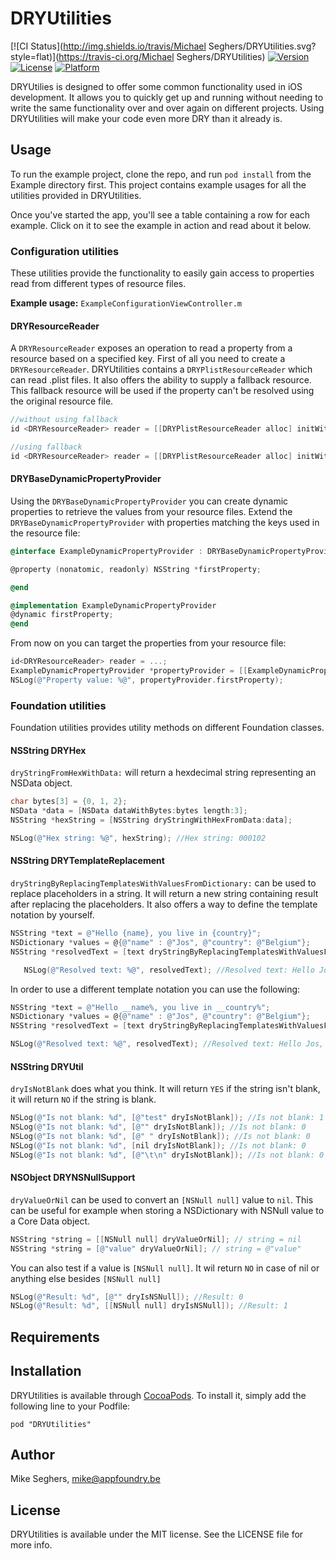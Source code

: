 # DRYUtilities

[![CI Status](http://img.shields.io/travis/Michael Seghers/DRYUtilities.svg?style=flat)](https://travis-ci.org/Michael Seghers/DRYUtilities)
[![Version](https://img.shields.io/cocoapods/v/DRYUtilities.svg?style=flat)](http://cocoadocs.org/docsets/DRYUtilities)
[![License](https://img.shields.io/cocoapods/l/DRYUtilities.svg?style=flat)](http://cocoadocs.org/docsets/DRYUtilities)
[![Platform](https://img.shields.io/cocoapods/p/DRYUtilities.svg?style=flat)](http://cocoadocs.org/docsets/DRYUtilities)

DRYUtilies is designed to offer some common functionality used in iOS development.
It allows you to quickly get up and running without needing to write the same functionality over and over again on different projects.
Using DRYUtilities will make your code even more DRY than it already is.

## Usage

To run the example project, clone the repo, and run `pod install` from the Example directory first.
This project contains example usages for all the utilities provided in DRYUtilities.

Once you've started the app, you'll see a table containing a row for each example.
Click on it to see the example in action and read about it below.

### Configuration utilities
These utilities provide the functionality to easily gain access to properties read from different types of resource files.

**Example usage:** `ExampleConfigurationViewController.m`

#### DRYResourceReader 
A `DRYResourceReader` exposes an operation to read a property from a resource based on a specified key.
First of all you need to create a `DRYResourceReader`.
DRYUtilities contains a `DRYPlistResourceReader` which can read .plist files. It also offers the ability to supply a fallback resource. 
This fallback resource will be used if the property can't be resolved using the original resource file.

```objective-c
//without using fallback
id <DRYResourceReader> reader = [[DRYPlistResourceReader alloc] initWithPlistNamed:@"Configuration"];

//using fallback
id <DRYResourceReader> reader = [[DRYPlistResourceReader alloc] initWithPlistNamed:@"Configuration" andFallbackPlistNamed:@"DefaultConfiguration"];
```

#### DRYBaseDynamicPropertyProvider 
Using the `DRYBaseDynamicPropertyProvider` you can create dynamic properties to retrieve the values from your resource files.
Extend the `DRYBaseDynamicPropertyProvider` with properties matching the keys used in the resource file:

```objective-c
@interface ExampleDynamicPropertyProvider : DRYBaseDynamicPropertyProvider

@property (nonatomic, readonly) NSString *firstProperty;

@end

@implementation ExampleDynamicPropertyProvider 
@dynamic firstProperty;
@end
```

From now on you can target the properties from your resource file:
```objective-c
id<DRYResourceReader> reader = ...;
ExampleDynamicPropertyProvider *propertyProvider = [[ExampleDynamicPropertyProvider alloc] initWithResourceReader:reader];
NSLog(@"Property value: %@", propertyProvider.firstProperty);
```

### Foundation utilities
Foundation utilities provides utility methods on different Foundation classes.

#### NSString DRYHex
`dryStringFromHexWithData:` will return a hexdecimal string representing an NSData object.
```objective-c
char bytes[3] = {0, 1, 2};
NSData *data = [NSData dataWithBytes:bytes length:3];
NSString *hexString = [NSString dryStringWithHexFromData:data];

NSLog(@"Hex string: %@", hexString); //Hex string: 000102
```

#### NSString DRYTemplateReplacement
`dryStringByReplacingTemplatesWithValuesFromDictionary:` can be used to replace placeholders in a string. It will return a new string containing result after replacing the placeholders.
It also offers a way to define the template notation by yourself.

```objective-c
NSString *text = @"Hello {name}, you live in {country}";
NSDictionary *values = @{@"name" : @"Jos", @"country": @"Belgium"};
NSString *resolvedText = [text dryStringByReplacingTemplatesWithValuesFromDictionary:values];

   NSLog(@"Resolved text: %@", resolvedText); //Resolved text: Hello Jos, you live in Belgium
```

In order to use a different template notation you can use the following:
```objective-c
NSString *text = @"Hello __name%, you live in __country%";
NSDictionary *values = @{@"name" : @"Jos", @"country": @"Belgium"};
NSString *resolvedText = [text dryStringByReplacingTemplatesWithValuesFromDictionary:values withTemplatePrefix:@"__" templateSuffix:@"%"];

NSLog(@"Resolved text: %@", resolvedText); //Resolved text: Hello Jos, you live in Belgium
```

#### NSString DRYUtil
`dryIsNotBlank` does what you think. It will return `YES` if the string isn't blank, it will return `NO` if the string is blank.

```objective-c
NSLog(@"Is not blank: %d", [@"test" dryIsNotBlank]); //Is not blank: 1 
NSLog(@"Is not blank: %d", [@"" dryIsNotBlank]); //Is not blank: 0 
NSLog(@"Is not blank: %d", [@" " dryIsNotBlank]); //Is not blank: 0
NSLog(@"Is not blank: %d", [nil dryIsNotBlank]); //Is not blank: 0
NSLog(@"Is not blank: %d", [@"\t\n" dryIsNotBlank]); //Is not blank: 0
```

#### NSObject DRYNSNullSupport
`dryValueOrNil` can be used to convert an `[NSNull null]` value to `nil`. This can be useful for example when storing a NSDictionary with NSNull value to a Core Data object.

```objective-c
NSString *string = [[NSNull null] dryValueOrNil]; // string = nil
NSString *string = [@"value" dryValueOrNil]; // string = @"value"
```

You can also test if a value is `[NSNull null]`. It wil return `NO` in case of nil or anything else besides `[NSNull null]`

```objective-c
NSLog(@"Result: %d", [@"" dryIsNSNull]); //Result: 0
NSLog(@"Result: %d", [[NSNull null] dryIsNSNull]); //Result: 1
```


## Requirements

## Installation

DRYUtilities is available through [CocoaPods](http://cocoapods.org). To install
it, simply add the following line to your Podfile:

    pod "DRYUtilities"

## Author

Mike Seghers, mike@appfoundry.be

## License

DRYUtilities is available under the MIT license. See the LICENSE file for more info.

